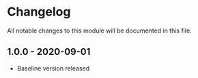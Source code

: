 # Changelog
All notable changes to this module will be documented in this file.


## 1.0.0 - 2020-09-01
- Baseline version released
